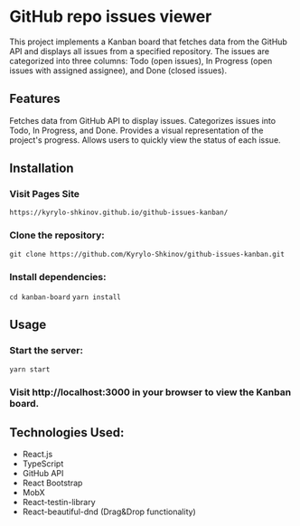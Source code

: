 # GitHub repo issues viewer

This project implements a Kanban board that fetches data from the GitHub API and displays all issues from a specified repository. The issues are categorized into three columns: Todo (open issues), In Progress (open issues with assigned assignee), and Done (closed issues).

## Features

Fetches data from GitHub API to display issues.
Categorizes issues into Todo, In Progress, and Done.
Provides a visual representation of the project's progress.
Allows users to quickly view the status of each issue.

## Installation

### Visit Pages Site

`https://kyrylo-shkinov.github.io/github-issues-kanban/`

### Clone the repository:

`git clone https://github.com/Kyrylo-Shkinov/github-issues-kanban.git`

### Install dependencies:

`cd kanban-board`
`yarn install`

## Usage

### Start the server:

`yarn start`

### Visit http://localhost:3000 in your browser to view the Kanban board.

## Technologies Used:

- React.js
- TypeScript
- GitHub API
- React Bootstrap
- MobX
- React-testin-library
- React-beautiful-dnd (Drag&Drop functionality)
